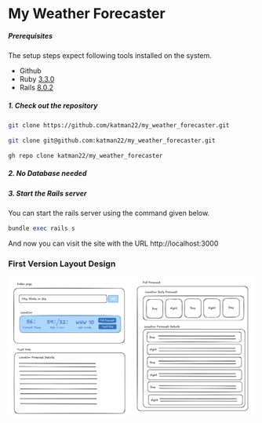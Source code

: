 # My Weather Forecaster

##### Prerequisites

The setup steps expect following tools installed on the system.

- Github
- Ruby [3.3.0](https://www.ruby-lang.org/en/news/2023/12/25/ruby-3-3-0-released/)
- Rails [8.0.2](https://rubyonrails.org/2025/3/12/Rails-Version-8-0-2-has-been-released)

##### 1. Check out the repository

```bash
git clone https://github.com/katman22/my_weather_forecaster.git
```
```bash
git clone git@github.com:katman22/my_weather_forecaster.git
```
```bash
gh repo clone katman22/my_weather_forecaster
```

##### 2. No Database needed

##### 3. Start the Rails server

You can start the rails server using the command given below.

```ruby
bundle exec rails s
```

And now you can visit the site with the URL http://localhost:3000

### First Version Layout Design
![layout_example.png](public/images/layout_example.png)



